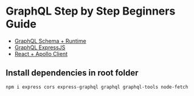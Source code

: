 # GraphQL Step by Step Beginners Guide

- [GraphQL Schema + Runtime](graphql-runtime-schema/README.md)
- [GraphQL ExpressJS](graphql-express/README.md)
- [React + Apollo Client](react-apollo/README.md)

## Install dependencies in root folder

```bash
npm i express cors express-graphql graphql graphql-tools node-fetch
```

